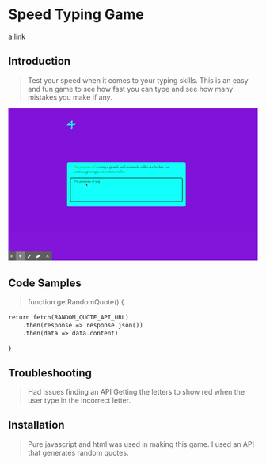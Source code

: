 # Speed Typing Game

[a link](https://github.com/user/repo/blob/branch/other_file.md)


## Introduction

> Test your speed when it comes to your typing skills. This is an easy and fun game to see how fast you can type and see how many mistakes you make if any.

![Employee Tracker](SpeedTypingGame.gif)


## Code Samples

> function getRandomQuote() {

    return fetch(RANDOM_QUOTE_API_URL)
        .then(response => response.json())
        .then(data => data.content)
}

## Troubleshooting

> Had issues finding an API
> Getting the letters to show red when the user type in the incorrect letter.

## Installation

> Pure javascript and html was used in making this game. I used an API that generates random quotes.



